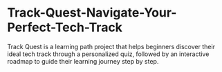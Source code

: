 # Track-Quest-Navigate-Your-Perfect-Tech-Track
Track Quest is a learning path project that helps beginners discover their ideal tech track through a personalized quiz, followed by an interactive roadmap to guide their learning journey step by step.
